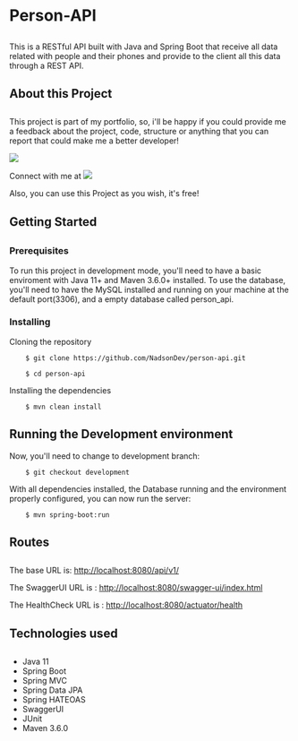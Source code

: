 # Person-API
## 
This is a RESTful API built with Java and Spring Boot that receive all data related with people and their phones and provide to the client all this data through a REST API.

## About this Project
##
This project is part of my portfolio, so, i'll be happy if you could provide me a feedback about the project, code, structure or anything that you can report that could make me a better developer!

<a href = "mailto:nadsonlima10ns@gmail.com"><img src="https://img.shields.io/badge/-Gmail-%23333?style=for-the-badge&logo=gmail&logoColor=white" target="_blank"></a>

Connect with me at 
<a href="https://www.linkedin.com/in/nadson-santana-silva-15608b139" target="_blank"><img src="https://img.shields.io/badge/-LinkedIn-%230077B5?style=for-the-badge&logo=linkedin&logoColor=white" target="_blank"></a>

Also, you can use this Project as you wish, it's free!

## Getting Started
## 

### Prerequisites
To run this project in development mode, you'll need to have a basic enviroment with Java 11+ and Maven 3.6.0+ installed. To use the database, you'll need to have the MySQL installed and running on your machine at the default port(3306), and a empty database called person_api.

### Installing
Cloning the repository

```shell script
	$ git clone https://github.com/NadsonDev/person-api.git
```	
```shell script	
	$ cd person-api
```	

Installing the dependencies

```shell script
	$ mvn clean install 
```	

## Running the Development environment
Now, you'll need to change to development branch:

```shell script
	$ git checkout development 
```

With all dependencies installed, the Database running and the environment properly configured, you can now run the server:

```shell script
	$ mvn spring-boot:run 
```

## Routes
## 
The base URL is: <a href="http://localhost:8080/api/v1/" target="_blank">http://localhost:8080/api/v1/</a> 

The SwaggerUI URL is : <a href="http://localhost:8080/swagger-ui/index.html" target="_blank">http://localhost:8080/swagger-ui/index.html</a> 

The HealthCheck URL is : <a href="http://localhost:8080/actuator/health" target="_blank">http://localhost:8080/actuator/health</a> 

## Technologies used
## 
* Java 11
* Spring Boot
* Spring MVC
* Spring Data JPA
* Spring HATEOAS
* SwaggerUI
* JUnit
* Maven 3.6.0
